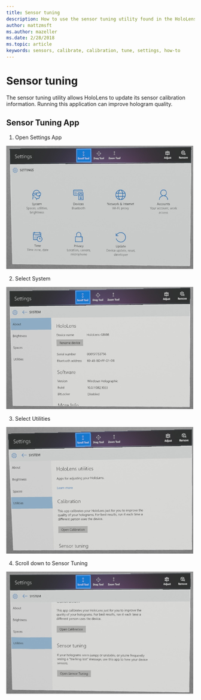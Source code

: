 ```yaml
---
title: Sensor tuning
description: How to use the sensor tuning utility found in the HoloLens settings.
author: mattzmsft
ms.author: mazeller
ms.date: 2/28/2018
ms.topic: article
keywords: sensors, calibrate, calibration, tune, settings, how-to
---
```




# Sensor tuning

The sensor tuning utility allows HoloLens to update its sensor calibration information. Running this application can improve hologram quality.

## Sensor Tuning App
1. Open Settings App

  ![Setting app in HoloLens](images/settingssensortuning-500px.png)
  
2. Select System

  ![System page in Settings app](images/systemsensortuning-500px.png)
  
3. Select Utilities

  ![Utilities page in Settings app](images/utilitiessensortuning-500px.png)
  
4. Scroll down to Sensor Tuning

  ![Sensor tuning on Utilities page](images/sensortuningsettingsapp-500px.png)
